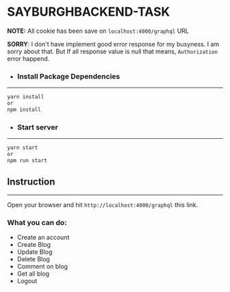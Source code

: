 # SAYBURGHBACKEND-TASK

**NOTE:** All cookie has been save on `localhost:4000/graphql` URL

**SORRY**: I don't have implement good error response for my busyness. I am sorry about that. But If all response value is null that means, `Authorization` error happend.

- ### Install Package Dependencies

---

```bash
yarn install
or
npm install
```

- ### Start server

---

```bash
yarn start
or
npm run start
```

## Instruction

---

Open your browser and hit `http://localhost:4000/graphql` this link.

### What you can do:

- Create an account
- Create Blog
- Update Blog
- Delete Blog
- Comment on blog
- Get all blog
- Logout
